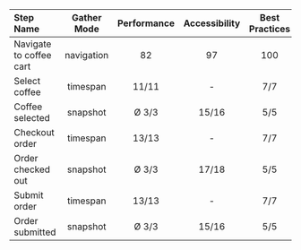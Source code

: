 | Step Name               | Gather Mode | Performance | Accessibility | Best Practices | Seo | Pwa |
| :---------------------- | :---------: | :---------: | :-----------: | :------------: | :-: | :-: |
| Navigate to coffee cart | navigation  |     82      |      97       |      100       | 83  | 30  |
| Select coffee           |  timespan   |    11/11    |       -       |      7/7       |  -  |  -  |
| Coffee selected         |  snapshot   |    Ø 3/3    |     15/16     |      5/5       | 7/9 |  -  |
| Checkout order          |  timespan   |    13/13    |       -       |      7/7       |  -  |  -  |
| Order checked out       |  snapshot   |    Ø 3/3    |     17/18     |      5/5       | 7/9 |  -  |
| Submit order            |  timespan   |    13/13    |       -       |      7/7       |  -  |  -  |
| Order submitted         |  snapshot   |    Ø 3/3    |     15/16     |      5/5       | 7/9 |  -  |